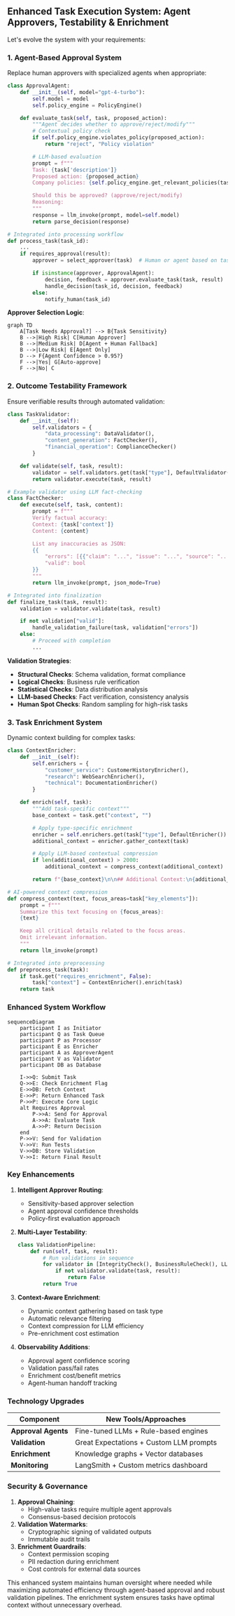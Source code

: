 ## Enhanced Task Execution System: Agent Approvers, Testability & Enrichment

Let's evolve the system with your requirements:

### 1. Agent-Based Approval System

Replace human approvers with specialized agents when appropriate:

```python
class ApprovalAgent:
    def __init__(self, model="gpt-4-turbo"):
        self.model = model
        self.policy_engine = PolicyEngine()

    def evaluate_task(self, task, proposed_action):
        """Agent decides whether to approve/reject/modify"""
        # Contextual policy check
        if self.policy_engine.violates_policy(proposed_action):
            return "reject", "Policy violation"

        # LLM-based evaluation
        prompt = f"""
        Task: {task['description']}
        Proposed action: {proposed_action}
        Company policies: {self.policy_engine.get_relevant_policies(task)}

        Should this be approved? (approve/reject/modify)
        Reasoning:
        """
        response = llm_invoke(prompt, model=self.model)
        return parse_decision(response)

# Integrated into processing workflow
def process_task(task_id):
    ...
    if requires_approval(result):
        approver = select_approver(task)  # Human or agent based on task sensitivity

        if isinstance(approver, ApprovalAgent):
            decision, feedback = approver.evaluate_task(task, result)
            handle_decision(task_id, decision, feedback)
        else:
            notify_human(task_id)
```

**Approver Selection Logic**:

```mermaid
graph TD
    A[Task Needs Approval?] --> B{Task Sensitivity}
    B -->|High Risk| C[Human Approver]
    B -->|Medium Risk| D[Agent + Human Fallback]
    B -->|Low Risk| E[Agent Only]
    D --> F{Agent Confidence > 0.95?}
    F -->|Yes| G[Auto-approve]
    F -->|No| C
```

### 2. Outcome Testability Framework

Ensure verifiable results through automated validation:

```python
class TaskValidator:
    def __init__(self):
        self.validators = {
            "data_processing": DataValidator(),
            "content_generation": FactChecker(),
            "financial_operation": ComplianceChecker()
        }

    def validate(self, task, result):
        validator = self.validators.get(task["type"], DefaultValidator())
        return validator.execute(task, result)

# Example validator using LLM fact-checking
class FactChecker:
    def execute(self, task, content):
        prompt = f"""
        Verify factual accuracy:
        Context: {task['context']}
        Content: {content}

        List any inaccuracies as JSON:
        {{
            "errors": [{{"claim": "...", "issue": "...", "source": "..."}}],
            "valid": bool
        }}
        """
        return llm_invoke(prompt, json_mode=True)

# Integrated into finalization
def finalize_task(task, result):
    validation = validator.validate(task, result)

    if not validation["valid"]:
        handle_validation_failure(task, validation["errors"])
    else:
        # Proceed with completion
        ...
```

**Validation Strategies**:

- **Structural Checks**: Schema validation, format compliance
- **Logical Checks**: Business rule verification
- **Statistical Checks**: Data distribution analysis
- **LLM-based Checks**: Fact verification, consistency analysis
- **Human Spot Checks**: Random sampling for high-risk tasks

### 3. Task Enrichment System

Dynamic context building for complex tasks:

```python
class ContextEnricher:
    def __init__(self):
        self.enrichers = {
            "customer_service": CustomerHistoryEnricher(),
            "research": WebSearchEnricher(),
            "technical": DocumentationEnricher()
        }

    def enrich(self, task):
        """Add task-specific context"""
        base_context = task.get("context", "")

        # Apply type-specific enrichment
        enricher = self.enrichers.get(task["type"], DefaultEnricher())
        additional_context = enricher.gather_context(task)

        # Apply LLM-based contextual compression
        if len(additional_context) > 2000:
            additional_context = compress_context(additional_context)

        return f"{base_context}\n\n## Additional Context:\n{additional_context}"

# AI-powered context compression
def compress_context(text, focus_areas=task["key_elements"]):
    prompt = f"""
    Summarize this text focusing on {focus_areas}:
    {text}

    Keep all critical details related to the focus areas.
    Omit irrelevant information.
    """
    return llm_invoke(prompt)

# Integrated into preprocessing
def preprocess_task(task):
    if task.get("requires_enrichment", False):
        task["context"] = ContextEnricher().enrich(task)
    return task
```

### Enhanced System Workflow

```mermaid
sequenceDiagram
    participant I as Initiator
    participant Q as Task Queue
    participant P as Processor
    participant E as Enricher
    participant A as ApproverAgent
    participant V as Validator
    participant DB as Database

    I->>Q: Submit Task
    Q->>E: Check Enrichment Flag
    E->>DB: Fetch Context
    E->>P: Return Enhanced Task
    P->>P: Execute Core Logic
    alt Requires Approval
        P->>A: Send for Approval
        A->>A: Evaluate Task
        A->>P: Return Decision
    end
    P->>V: Send for Validation
    V->>V: Run Tests
    V->>DB: Store Validation
    V->>I: Return Final Result
```

### Key Enhancements

1. **Intelligent Approver Routing**:

   - Sensitivity-based approver selection
   - Agent approval confidence thresholds
   - Policy-first evaluation approach

2. **Multi-Layer Testability**:

   ```python
   class ValidationPipeline:
       def run(self, task, result):
           # Run validations in sequence
           for validator in [IntegrityCheck(), BusinessRuleCheck(), LLMFactCheck()]:
               if not validator.validate(task, result):
                   return False
           return True
   ```

3. **Context-Aware Enrichment**:

   - Dynamic context gathering based on task type
   - Automatic relevance filtering
   - Context compression for LLM efficiency
   - Pre-enrichment cost estimation

4. **Observability Additions**:
   - Approval agent confidence scoring
   - Validation pass/fail rates
   - Enrichment cost/benefit metrics
   - Agent-human handoff tracking

### Technology Upgrades

| Component           | New Tools/Approaches                    |
| ------------------- | --------------------------------------- |
| **Approval Agents** | Fine-tuned LLMs + Rule-based engines    |
| **Validation**      | Great Expectations + Custom LLM prompts |
| **Enrichment**      | Knowledge graphs + Vector databases     |
| **Monitoring**      | LangSmith + Custom metrics dashboard    |

### Security & Governance

1. **Approval Chaining**:
   - High-value tasks require multiple agent approvals
   - Consensus-based decision protocols
2. **Validation Watermarks**:
   - Cryptographic signing of validated outputs
   - Immutable audit trails
3. **Enrichment Guardrails**:
   - Context permission scoping
   - PII redaction during enrichment
   - Cost controls for external data sources

This enhanced system maintains human oversight where needed while maximizing automated efficiency through agent-based approval and robust validation pipelines. The enrichment system ensures tasks have optimal context without unnecessary overhead.
